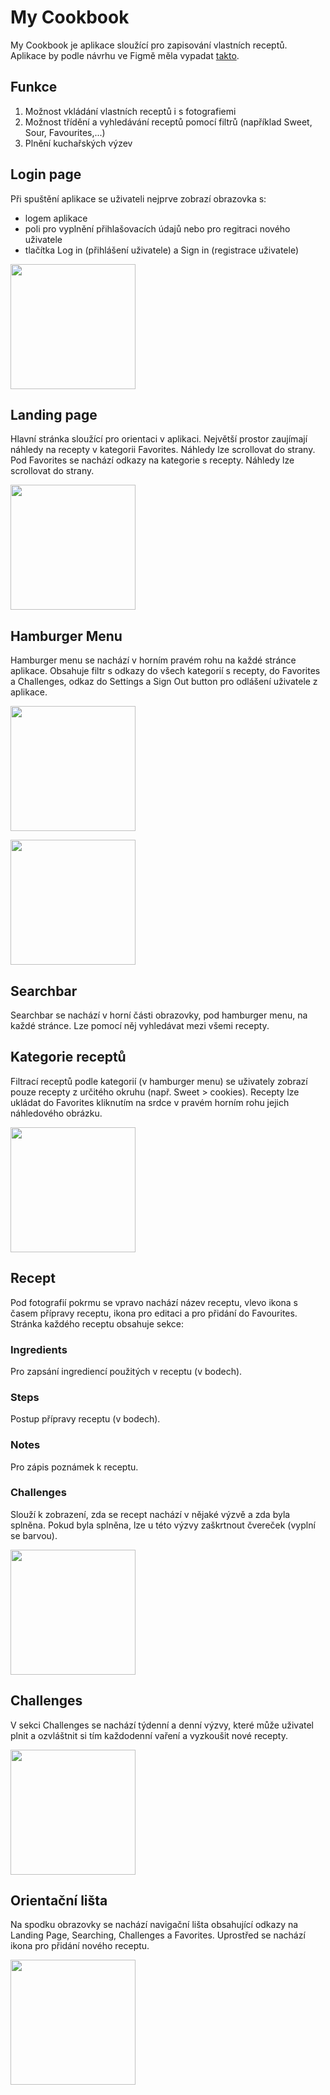 ﻿# My Cookbook 
My Cookbook je aplikace sloužící pro zapisování vlastních receptů.</br>
Aplikace by podle návrhu ve Figmě měla vypadat <a href="https://www.figma.com/embed?embed_host=share&url=https%3A%2F%2Fwww.figma.com%2Ffile%2F14vbXilS1z5cxwfjdUWla9%2FUntitled%3Fnode-id%3D0%253A1%26t%3DLYRf8cSZyKihxrol-1">takto</a>.
## Funkce
1. Možnost vkládání vlastních receptů i s fotografiemi
2. Možnost třídění a vyhledávání receptů pomocí filtrů (například Sweet, Sour, Favourites,...)
3. Plnění kuchařských výzev
## Login page
Při spuštění aplikace se uživateli nejprve zobrazí obrazovka s:
* logem aplikace
* poli pro vyplnění přihlašovacích údajů nebo pro regitraci nového uživatele
* tlačítka Log in (přihlášení uživatele) a Sign in (registrace uživatele)
<p align="left">
<img src="https://github.com/pslib-cz/2022l4web-app-mockup-SabinaPikorova/blob/b411020d80bde3808c820ce94a525c07e2714939/Login_page.png" width="200">
</p>

## Landing page
Hlavní stránka sloužící pro orientaci v aplikaci.
Největší prostor zaujímají náhledy na recepty v kategorii Favorites. Náhledy lze scrollovat do strany. 
Pod Favorites se nachází odkazy na kategorie s recepty. Náhledy lze scrollovat do strany.
<p align="left">
<img src="https://github.com/pslib-cz/2022l4web-app-mockup-SabinaPikorova/blob/b411020d80bde3808c820ce94a525c07e2714939/Landing_page.png" width="200">
</p>

## Hamburger Menu
Hamburger menu se nachází v horním pravém rohu na každé stránce aplikace.
Obsahuje filtr s odkazy do všech kategorií s recepty, do Favorites a Challenges, odkaz do Settings a Sign Out button pro odlášení uživatele z aplikace.
<p align="left">
<img src="https://github.com/pslib-cz/2022l4web-app-mockup-SabinaPikorova/blob/faefd2b2ce5a0f39b95388d2cafdc0d4c540d622/Hamburger.png" width="200">
</p>

<p align="left">
<img src="https://github.com/pslib-cz/2022l4web-app-mockup-SabinaPikorova/blob/56314f6a3bf5a9f60a8d82af9ba6456b66f1e2be/Hamburger-menu.png" width="200">
</p>

## Searchbar 
Searchbar se nachází v horní části obrazovky, pod hamburger menu, na každé stránce. Lze pomocí něj vyhledávat mezi všemi recepty.
## Kategorie receptů
Filtrací receptů podle kategorií (v hamburger menu) se uživately zobrazí pouze recepty z určitého okruhu (např. Sweet > cookies).
Recepty lze ukládat do Favorites kliknutím na srdce v pravém horním rohu jejich náhledového obrázku.
<p align="left">
<img src="https://github.com/pslib-cz/2022l4web-app-mockup-SabinaPikorova/blob/b411020d80bde3808c820ce94a525c07e2714939/Recipe_category.png" width="200">
</p>

## Recept
Pod fotografií pokrmu se vpravo nachází název receptu, vlevo ikona s časem přípravy receptu, ikona pro editaci a pro přidání do Favourites.
Stránka každého receptu obsahuje sekce:
### Ingredients
Pro zapsání ingrediencí použitých v receptu (v bodech).
### Steps
Postup přípravy receptu (v bodech).
### Notes
Pro zápis poznámek k receptu.
### Challenges
Slouží k zobrazení, zda se recept nachází v nějaké výzvě a zda byla splněna. Pokud byla splněna, lze u této výzvy zaškrtnout čvereček (vyplní se barvou).
<p align="left">
<img src="https://github.com/pslib-cz/2022l4web-app-mockup-SabinaPikorova/blob/12863986ce9d91583addee373eb87b3551495fab/Recipe_page.png" width="200">
</p>

## Challenges
V sekci Challenges se nachází týdenní a denní výzvy, které může uživatel plnit a ozvláštnit si tím každodenní vaření a vyzkoušit nové recepty.
<p align="left">
<img src="https://github.com/pslib-cz/2022l4web-app-mockup-SabinaPikorova/blob/b411020d80bde3808c820ce94a525c07e2714939/Challenges.png" width="200">
</p>

## Orientační lišta
Na spodku obrazovky se nachází navigační lišta obsahující odkazy na Landing Page, Searching, Challenges a Favorites. Uprostřed se nachází ikona pro přidání nového receptu.
<p align="left">
<img src="https://github.com/pslib-cz/2022l4web-app-mockup-SabinaPikorova/blob/4fbf94f03d65867fc00b0ade6f51e32e48a8b551/Navigation_panel.png" width="200">
</p>

